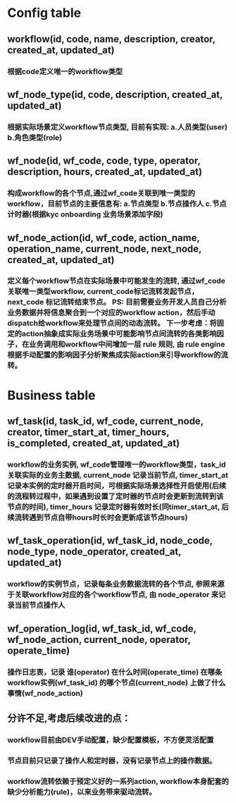 # Config table
## workflow(id, code, name, description, creator, created_at, updated_at)
### 根据code定义唯一的workflow类型
## wf_node_type(id, code, description, created_at, updated_at)
### 根据实际场景定义workflow节点类型, 目前有实现: a.人员类型(user) b.角色类型(role)
## wf_node(id, wf_code, code, type, operator, description, hours, created_at, updated_at)
### 构成workflow的各个节点,通过wf_code关联到唯一类型的workflow，目前节点的主要信息有: a.节点类型  b.节点操作人  c.节点计时器(根据kyc onboarding 业务场景添加字段)
## wf_node_action(id, wf_code, action_name, operation_name, current_node, next_node, created_at, updated_at)
### 定义每个workflow节点在实际场景中可能发生的流转, 通过wf_code关联唯一类型workflow, current_code标记流转发起节点，next_code 标记流转结束节点。 PS: 目前需要业务开发人员自己分析业务数据并将信息聚合到一个对应的workflow action，然后手动dispatch给workflow来处理节点间的动态流转。 下一步考虑：将固定的action抽象成实际业务场景中可能影响节点间流转的各类影响因子，在业务调用和workflow中间增加一层 rule 规则, 由 rule engine 根据手动配置的影响因子分析聚焦成实际action来引导workflow的流转。

# Business table
## wf_task(id, task_id, wf_code, current_node, creator, timer_start_at, timer_hours, is_completed, created_at, updated_at)
### workflow的业务实例, wf_code管理唯一的workflow类型，task_id 关联实际的业务主数据, current_node 记录当前节点, timer_start_at 记录本实例的定时器开启时间，可根据实际场景选择性开启使用(后续的流程转过程中，如果遇到设置了定时器的节点时会更新到流转到该节点的时间), timer_hours 记录定时器有效时长(同timer_start_at, 后续流转遇到节点自带hours时长时会更新成该节点hours)
## wf_task_operation(id, wf_task_id, node_code, node_type, node_operator, created_at, updated_at)
### workflow的实例节点，记录每条业务数据流转的各个节点, 参照来源于关联workflow对应的各个workflow节点, 由 node_operator 来记录当前节点操作人
## wf_operation_log(id, wf_task_id, wf_code, wf_node_action, current_node, operator, operate_time)
### 操作日志表，记录 谁(operator) 在什么时间(operate_time) 在哪条workflow实例(wf_task_id) 的哪个节点(current_node) 上做了什么事情(wf_node_action)

## 分许不足,考虑后续改进的点：
### workflow目前由DEV手动配置，缺少配置模板，不方便灵活配置
### 节点目前只记录了操作人和定时器，没有记录节点上的操作数据。
### workflow流转依赖于预定义好的一系列action, workflow本身配套的缺少分析能力(rule)，以来业务带来驱动流转。




